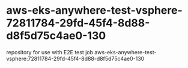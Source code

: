 # aws-eks-anywhere-test-vsphere-72811784-29fd-45f4-8d88-d8f5d75c4ae0-130
repository for use with E2E test job aws-eks-anywhere-test-vsphere:72811784-29fd-45f4-8d88-d8f5d75c4ae0-130
